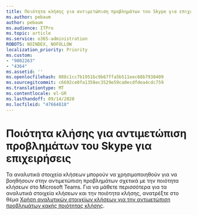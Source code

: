```yaml
---
title: Ποιότητα κλήσης για αντιμετώπιση προβλημάτων του Skype για επιχειρήσεις
ms.author: pebaum
author: pebaum
ms.audience: ITPro
ms.topic: article
ms.service: o365-administration
ROBOTS: NOINDEX, NOFOLLOW
localization_priority: Priority
ms.custom:
- "9002263"
- "4364"
ms.assetid: ''
ms.openlocfilehash: 088c1cc7b1951bc9b67ffa5b511eec68b7938409
ms.sourcegitcommit: c6692ce0fa1358ec3529e59ca0ecdfdea4cdc759
ms.translationtype: MT
ms.contentlocale: el-GR
ms.lasthandoff: 09/14/2020
ms.locfileid: "47664818"
---
```

# <a name="troubleshoot-skype-for-business-call-quality"></a>Ποιότητα κλήσης για αντιμετώπιση προβλημάτων του Skype για επιχειρήσεις

Τα αναλυτικά στοιχεία κλήσεων μπορούν να χρησιμοποιηθούν για να βοηθήσουν στην αντιμετώπιση προβλημάτων σχετικά με την ποιότητα κλήσεων στο Microsoft Teams. Για να μάθετε περισσότερα για τα αναλυτικά στοιχεία κλήσεων και την ποιότητα κλήσης, ανατρέξτε στο θέμα [Χρήση αναλυτικών στοιχείων κλήσεων για την αντιμετώπιση προβλημάτων κακής ποιότητας κλήσης](https://docs.microsoft.com/MicrosoftTeams/use-call-analytics-to-troubleshoot-poor-call-quality).

